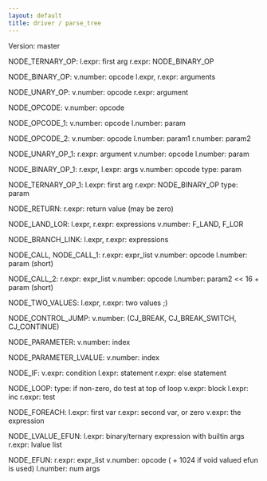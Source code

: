 ```yaml
---
layout: default
title: driver / parse_tree
---
```


Version: master

NODE_TERNARY_OP:
    l.expr: first arg
    r.expr: NODE_BINARY_OP

NODE_BINARY_OP:
    v.number: opcode
    l.expr, r.expr: arguments

NODE_UNARY_OP:
    v.number: opcode
    r.expr: argument

NODE_OPCODE:
    v.number: opcode

NODE_OPCODE_1:
    v.number: opcode
    l.number: param

NODE_OPCODE_2:
    v.number: opcode
    l.number: param1
    r.number: param2

NODE_UNARY_OP_1:
    r.expr: argument
    v.number: opcode
    l.number: param

NODE_BINARY_OP_1:
    r.expr, l.expr: args
    v.number: opcode
    type: param

NODE_TERNARY_OP_1:
    l.expr: first arg
    r.expr: NODE_BINARY_OP
    type: param

NODE_RETURN:
    r.expr: return value (may be zero)

NODE_LAND_LOR:
    l.expr, r.expr: expressions
    v.number: F_LAND, F_LOR

NODE_BRANCH_LINK:
    l.expr, r.expr: expressions

NODE_CALL, NODE_CALL_1:
    r.expr: expr_list
    v.number: opcode
    l.number: param (short)

NODE_CALL_2:
    r.expr: expr_list
    v.number: opcode
    l.number: param2 << 16 + param (short)

NODE_TWO_VALUES:
    l.expr, r.expr: two values ;)

NODE_CONTROL_JUMP:
    v.number: (CJ_BREAK, CJ_BREAK_SWITCH, CJ_CONTINUE)

NODE_PARAMETER:
    v.number: index

NODE_PARAMETER_LVALUE:
    v.number: index

NODE_IF:
    v.expr: condition
    l.expr: statement
    r.expr: else statement

NODE_LOOP:
    type: if non-zero, do test at top of loop
    v.expr: block
    l.expr: inc
    r.expr: test

NODE_FOREACH:
    l.expr: first var
    r.expr: second var, or zero
    v.expr: the expression

NODE_LVALUE_EFUN:
    l.expr: binary/ternary expression with builtin args
    r.expr: lvalue list

NODE_EFUN:
    r.expr: expr_list
    v.number: opcode    ( + 1024 if void valued efun is used)
    l.number: num args
